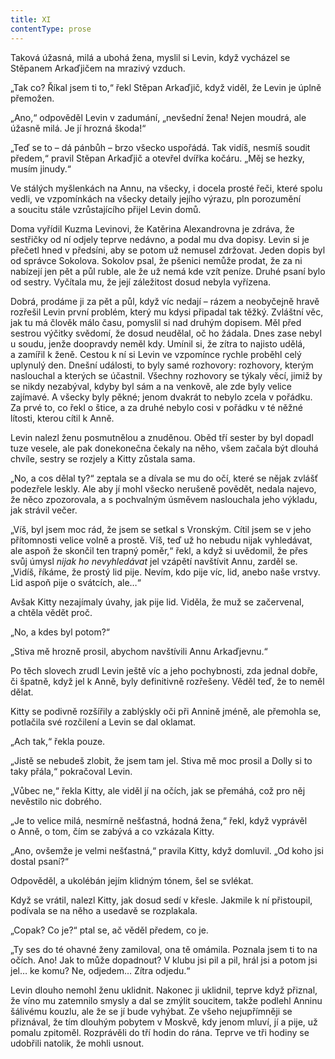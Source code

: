 ```yaml
---
title: XI
contentType: prose
---
```


Taková úžasná, milá a ubohá žena, myslil si Levin, když vycházel se Stěpanem Arkaďjičem na mrazivý vzduch.

„Tak co? Říkal jsem ti to,“ řekl Stěpan Arkaďjič, když viděl, že Levin je úplně přemožen.

„Ano,“ odpověděl Levin v zadumání, „nevšední žena! Nejen moudrá, ale úžasně milá. Je jí hrozná škoda!“

„Teď se to – dá pánbůh – brzo všecko uspořádá. Tak vidíš, nesmíš soudit předem,“ pravil Stěpan Arkaďjič a otevřel dvířka kočáru. „Měj se hezky, musím jinudy.“

Ve stálých myšlenkách na Annu, na všecky, i docela prosté řeči, které spolu vedli, ve vzpomínkách na všecky detaily jejího výrazu, pln porozumění a soucitu stále vzrůstajícího přijel Levin domů.

Doma vyřídil Kuzma Levinovi, že Katěrina Alexandrovna je zdráva, že sestřičky od ní odjely teprve nedávno, a podal mu dva dopisy. Levin si je přečetl hned v předsíni, aby se potom už nemusel zdržovat. Jeden dopis byl od správce Sokolova. Sokolov psal, že pšenici nemůže prodat, že za ni nabízejí jen pět a půl ruble, ale že už nemá kde vzít peníze. Druhé psaní bylo od sestry. Vyčítala mu, že její záležitost dosud nebyla vyřízena.

Dobrá, prodáme ji za pět a půl, když víc nedají – rázem a neobyčejně hravě rozřešil Levin první problém, který mu kdysi připadal tak těžký. Zvláštní věc, jak tu má člověk málo času, pomyslil si nad druhým dopisem. Měl před sestrou výčitky svědomí, že dosud neudělal, oč ho žádala. Dnes zase nebyl u soudu, jenže doopravdy neměl kdy. Umínil si, že zítra to najisto udělá, a zamířil k ženě. Cestou k ní si Levin ve vzpomínce rychle proběhl celý uplynulý den. Dnešní události, to byly samé rozhovory: rozhovory, kterým naslouchal a kterých se účastnil. Všechny rozhovory se týkaly věcí, jimiž by se nikdy nezabýval, kdyby byl sám a na venkově, ale zde byly velice zajímavé. A všecky byly pěkné; jenom dvakrát to nebylo zcela v pořádku. Za prvé to, co řekl o štice, a za druhé nebylo cosi v pořádku v té něžné lítosti, kterou cítil k Anně.

Levin nalezl ženu posmutnělou a znuděnou. Oběd tří sester by byl dopadl tuze vesele, ale pak donekonečna čekaly na něho, všem začala být dlouhá chvíle, sestry se rozjely a Kitty zůstala sama.

„No, a cos dělal ty?“ zeptala se a dívala se mu do očí, které se nějak zvlášť podezřele leskly. Ale aby jí mohl všecko nerušeně povědět, nedala najevo, že něco zpozorovala, a s pochvalným úsměvem naslouchala jeho výkladu, jak strávil večer.

„Víš, byl jsem moc rád, že jsem se setkal s Vronským. Cítil jsem se v jeho přítomnosti velice volně a prostě. Víš, teď už ho nebudu nijak vyhledávat, ale aspoň že skončil ten trapný poměr,“ řekl, a když si uvědomil, že přes svůj úmysl _nijak ho nevyhledávat_ jel vzápětí navštívit Annu, zarděl se. „Vidíš, říkáme, že prostý lid pije. Nevím, kdo pije víc, lid, anebo naše vrstvy. Lid aspoň pije o svátcích, ale…“

Avšak Kitty nezajímaly úvahy, jak pije lid. Viděla, že muž se začervenal, a chtěla vědět proč.

„No, a kdes byl potom?“

„Stiva mě hrozně prosil, abychom navštívili Annu Arkaďjevnu.“

Po těch slovech zrudl Levin ještě víc a jeho pochybnosti, zda jednal dobře, či špatně, když jel k Anně, byly definitivně rozřešeny. Věděl teď, že to neměl dělat.

Kitty se podivně rozšířily a zablýskly oči při Annině jméně, ale přemohla se, potlačila své rozčilení a Levin se dal oklamat.

„Ach tak,“ řekla pouze.

„Jistě se nebudeš zlobit, že jsem tam jel. Stiva mě moc prosil a Dolly si to taky přála,“ pokračoval Levin.

„Vůbec ne,“ řekla Kitty, ale viděl jí na očích, jak se přemáhá, což pro něj nevěstilo nic dobrého.

„Je to velice milá, nesmírně nešťastná, hodná žena,“ řekl, když vyprávěl o Anně, o tom, čím se zabývá a co vzkázala Kitty.

„Ano, ovšemže je velmi nešťastná,“ pravila Kitty, když domluvil. „Od koho jsi dostal psaní?“

Odpověděl, a ukolébán jejím klidným tónem, šel se svlékat.

Když se vrátil, nalezl Kitty, jak dosud sedí v křesle. Jakmile k ní přistoupil, podívala se na něho a usedavě se rozplakala.

„Copak? Co je?“ ptal se, ač věděl předem, co je.

„Ty ses do té ohavné ženy zamiloval, ona tě omámila. Poznala jsem ti to na očích. Ano! Jak to může dopadnout? V klubu jsi pil a pil, hrál jsi a potom jsi jel… ke komu? Ne, odjedem… Zítra odjedu.“

Levin dlouho nemohl ženu uklidnit. Nakonec ji uklidnil, teprve když přiznal, že víno mu zatemnilo smysly a dal se zmýlit soucitem, takže podlehl Anninu šálivému kouzlu, ale že se jí bude vyhýbat. Ze všeho nejupřímněji se přiznával, že tím dlouhým pobytem v Moskvě, kdy jenom mluví, jí a pije, už pomalu zpitoměl. Rozprávěli do tří hodin do rána. Teprve ve tři hodiny se udobřili natolik, že mohli usnout.
